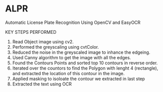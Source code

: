 # ALPR
Automatic License Plate Recognition Using OpenCV and EasyOCR

KEY STEPS PERFORMED
1) Read Object image using cv2.
2) Performed the greyscaling using cvtColor.
3) Reduced the noise in the greyscaled image to inhance the edgeing.
4) Used Canny algorithm to get the image with all the edges.
5) Found the Contours Points and sorted top 10 contours in reverse order.
6) Iterated over the countors to find the Polygon with lenght 4 (rectangle), and extracted the location of this contour in the image.
7) Applied masking to isoloate the contour we extracted in last step
8) Extracted the text using OCR
